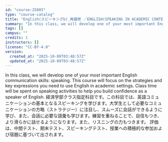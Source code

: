 ```yaml
---
id: "course:25803"
type: "course-catalog"
title: "English(スピーキングb)_再履修 ／ENGLISH(SPEAKING IN ACADEMIC CONTEXTS B)"
summary: "In this class, we will develop one of your most important English communication skills: speaking. This course will focus…"
tags: []
campus: ""
credits: 1
instructors: []
license: "CC-BY-4.0"
version:
  created_at: "2025-10-09T03:48:57Z"
  updated_at: "2025-10-09T03:48:57Z"
---
```

In this class, we will develop one of your most important English communication skills: speaking. This course will focus on the strategies and key expressions you need to use English in academic settings. Class time will be spent on speaking activities to help you build confidence as a speaker of English. 経済学部クラス指定科目です。この科目では、英語コミュニケーションの基本となるスピーキングを学びます。大学生として必要なコミュニケーションの方略（ストラテジー）に注目し、スムーズに会話ができるように学び、また、会話に必要な語彙も学びます。練習を重ねることで、自信もつき、より滑らかに話せるようになります。また、リスニングの力もつきます。 評価は、中間テスト、期末テスト、スピーキングテスト、授業への積極的な参加および宿題に基づいて出されます。
